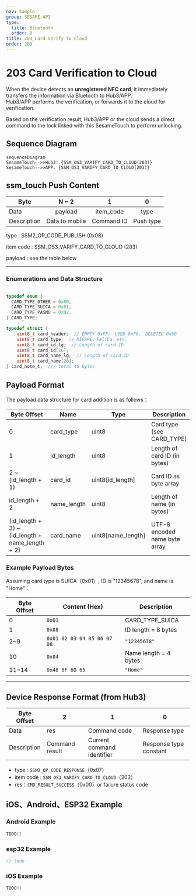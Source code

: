 ```yaml
---
nav: Sample
group: SESAME API
type:
  title: Bluetooth
  order: 0
title: 203_Card Verify To Cloud
order: 203
---
```


# 203 Card Verification to Cloud

When the device detects an **unregistered NFC card**, it immediately transfers the information via Bluetooth to Hub3/APP.  
Hub3/APP performs the verification, or forwards it to the cloud for verification.

Based on the verification result, Hub3/APP or the cloud sends a direct command to the lock linked with this SesameTouch to perform unlocking.

## Sequence Diagram

```mermaid
sequenceDiagram
SesameTouch-->>Hub3: {SSM_OS3_VARIFY_CARD_TO_CLOUD(203)}
SesameTouch-->>APP: {SSM_OS3_VARIFY_CARD_TO_CLOUD(203)}
```

## ssm_touch Push Content

| Byte |     N ~ 2      |     1     |    0     |
| ---- | :------------: | :-------: | :------: |
| Data |    payload     | item_code |   type   |
| Description | Data to mobile | Command ID  | Push type |

type : SSM2_OP_CODE_PUBLISH (0x08)

item code : SSM_OS3_VARIFY_CARD_TO_CLOUD (203)

payload : see the table below

---

### Enumerations and Data Structure

```c

typedef enum {
  CARD_TYPE_OTHER = 0x00,
  CARD_TYPE_SUICA = 0x01,
  CARD_TYPE_PASMO = 0x02,
} CARD_TYPE;

typedef struct {
    uint8_t card_header;  // EMPTY 0xFF， USED 0xF0， DELETED 0x00
    uint8_t card_type;  // MIFARE，FeliCa，etc.
    uint8_t card_id_lg;  // Length of card ID
    uint8_t card_id[16];
    uint8_t card_name_lg;  // Length of card ID
    uint8_t card_name[20];
} card_note_t;  /// total 40 bytes
```

## Payload Format

The payload data structure for card addition is as follows：

| Byte Offset	                 | Name        | Type       | Description     |
| ----------------------------------------------- | ----------- | ------------------ | --------------------------- |
| 0                                               | card_type   | uint8              | Card type (see CARD_TYPE)  |
| 1                                               | id_length   | uint8              | Length of card ID (in bytes)  |
| 2 ~ (id_length + 1)                             | card_id     | uint8[id_length]   | Card ID as byte array            |
| id_length + 2                                   | name_length | uint8              | Length of name (in bytes)      |
| (id_length + 3) ~ (id_length + name_length + 2) | card_name   | uint8[name_length] | UTF-8 encoded name byte array |

### Example Payload Bytes

Assuming card type is SUICA（0x01）, ID is "12345678", and name is "Home"：

| Byte Offset	 | Content (Hex)         | Description             |
| -------- | --------------------------- | ---------------- |
| 0        | `0x01`                      | CARD_TYPE_SUICA  |
| 1        | `0x08`                      | ID length = 8 bytes |
| 2~9      | `0x01 02 03 04 05 06 07 08` | `"12345678"`     |
| 10       | `0x04`                      | Name length = 4 bytes     |
| 11~14    | `0x48 6F 6D 65`             | `"Home"`         |

---

## Device Response Format (from Hub3)

| Byte Offset	 | 2            | 1            | 0            |
| ---- | ------------ | ------------ | ------------ |
| Data | res          | Command code     | Response type     |
| Description | Command result	 | Current command identifier | Response type constant |

- type : `SSM2_OP_CODE_RESPONSE`（0x07）
- item code : `SSM_OS3_VARIFY_CARD_TO_CLOUD`（203）
- res：`CMD_RESULT_SUCCESS`（0x00）or failure status code

## iOS、Android、ESP32 Example

### Android Example

```kotlin
TODO()
```

### esp32 Example

```c
// todo
```

### iOS Example

```swift
TODO()

```
